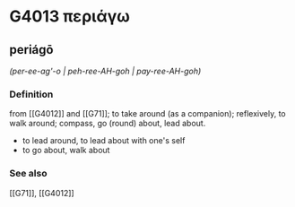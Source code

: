 # G4013 περιάγω

## periágō

_(per-ee-ag'-o | peh-ree-AH-goh | pay-ree-AH-goh)_

### Definition

from [[G4012]] and [[G71]]; to take around (as a companion); reflexively, to walk around; compass, go (round) about, lead about.

- to lead around, to lead about with one's self
- to go about, walk about

### See also

[[G71]], [[G4012]]

